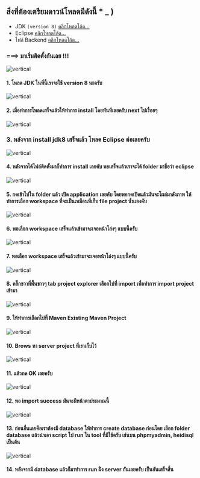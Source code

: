 ## สิ่งที่ต้องเตรียมดาวน์โหลดมีดังนี้ * _ )
- JDK `(version 8)` <a href="http://www.oracle.com/technetwork/java/javase/downloads/jdk8-downloads-2133151.html"> คลิกโหลดโล้ด...</a>
- Eclipse <a href="http://www.eclipse.org/downloads/eclipse-packages/"> คลิกโหลดโล้ด...</a>
- ไฟล์ Backend <a href="https://drive.google.com/open?id=1p89zdaHH6nIe9DE4j2nXE8n_QQt2N1rU"> คลิกโหลดโล้ด...</a> 

### ===> มาเริ่มติดตั้งกันเลย  !!!

![vertical](/backend/images/1.png)

#### 1. โหลด JDK ในที่นี้เราจะใช้ version 8 นะครับ

![vertical](/backend/images/2.png)

#### 2. เมื่อทำการโหลดเสร็จแล้วให้ทำการ install โดยทันทีเลยครับ next ไปเรื่อยๆ

![vertical](/backend/images/3.png)
###  3. หลังจาก install jdk8 เสร็จแล้ว โหลด Eclipse ต่อเลยครับ
![vertical](/backend/images/4.png)
#### 4. หลังจากได้ไฟล์ติดตั้งมาก็ทำการ install เลยคับ พอเสร็จแล้วเราจะได้ folder มาชื่อว่า eclipse

![vertical](/backend/images/5.png)
#### 5. กดเข้าไปใน folder แล้ว เปิด application เลยคับ โดยพอกดเปิดแล้วมันจะโผล่มาดังภาพ ให้ทำการเลือก workspace ที่จะเป็นเหมือนที่เก็บ file project นั่นเองคับ

![vertical](/backend/images/6.png)
#### 6. พอเลือก workspace เสร็จแล้วเข้ามาจะเจอหน้าโล่งๆ แบบนี้ครับ

![vertical](/backend/images/7.png)
#### 7. พอเลือก workspace เสร็จแล้วเข้ามาจะเจอหน้าโล่งๆ แบบนี้ครับ

![vertical](/backend/images/8.png)
#### 8. คลิ๊กขวาที่พื้นขาวๆ tab project explorer เลือกไปที่ import เพื่อทำการ import project เข้ามา

![vertical](/backend/images/9.png)
#### 9. ให้ทำการเลือกไปที่ Maven  Existing Maven Project

![vertical](/backend/images/10.png)
#### 10. Brows หา server project ที่เราเก็บไว้

![vertical](/backend/images/11.png)
#### 11. แล้วกด OK เลยครับ

![vertical](/backend/images/12.png)
#### 12. พอ import success มันจะมีหน้าตาประมาณนี้

![vertical](/backend/images/13.png)
#### 13. ก่อนอื่นเลยคือเราต้องมี database ให้ทำการ create database ก่อนโดย เลือก folder database แล้วนำเอา script ไป run ใน tool ที่มีใช้ครับ เช่นบน phpmyadmin, heidisql เป็นต้น

![vertical](/backend/images/14.png)
#### 14. หลังจากมี database แล้วก็มาทำการ run ฝั่ง server กันเลยครับ เป็นอันเสร็จสิ้น
